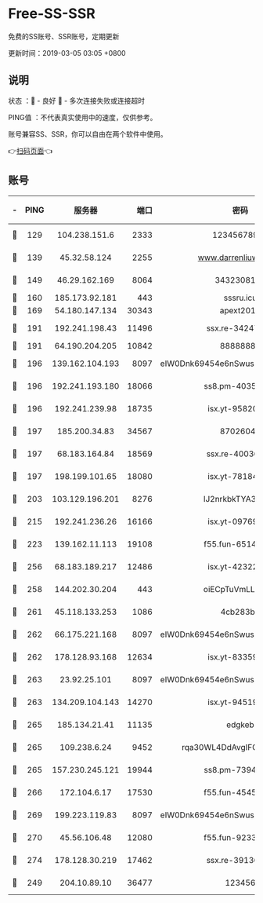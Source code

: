# Free-SS-SSR

免费的SS账号、SSR账号，定期更新

更新时间：2019-03-05 03:05 +0800

## 说明

状态     ：🙂 - 良好 🙁 - 多次连接失败或连接超时

PING值   ：不代表真实使用中的速度，仅供参考。

账号兼容SS、SSR，你可以自由在两个软件中使用。

👉[扫码页面](https://liesauer.github.io/free-ss-ssr.github.io/)👈

## 账号

|-|PING|服务器|端口|密码|加密方式|区域|
|:----:|:----:|:-----:|-----:|:----:|:----:|:----:|
|🙂|129|104.238.151.6|2333|12345678900|aes-256-cfb|JP|
|🙂|139|45.32.58.124|2255|www.darrenliuwei.com|aes-256-cfb|JP|
|🙂|149|46.29.162.169|8064|3432308177|aes-256-cfb|RU|
|🙂|160|185.173.92.181|443|sssru.icu|rc4-md5|RU|
|🙂|169|54.180.147.134|30343|apext2019|chacha20|KR|
|🙂|191|192.241.198.43|11496|ssx.re-34247087|aes-256-cfb|US|
|🙂|191|64.190.204.205|10842|88888888|rc4-md5|US|
|🙂|196|139.162.104.193|8097|eIW0Dnk69454e6nSwuspv9DmS201tQ0D|aes-256-cfb|JP|
|🙂|196|192.241.193.180|18066|ss8.pm-40352381|aes-256-cfb|US|
|🙂|196|192.241.239.98|18735|isx.yt-95820139|aes-256-cfb|US|
|🙂|197|185.200.34.83|34567|87026045|aes-256-cfb|US|
|🙂|197|68.183.164.84|18569|ssx.re-40036320|aes-256-cfb|US|
|🙂|197|198.199.101.65|18080|isx.yt-78184489|aes-256-cfb|US|
|🙂|203|103.129.196.201|8276|lJ2nrkbkTYA30wv0|aes-256-cfb|US|
|🙂|215|192.241.236.26|16166|isx.yt-09769627|aes-256-cfb|US|
|🙂|223|139.162.11.113|19108|f55.fun-65147791|aes-256-cfb|SG|
|🙂|256|68.183.189.217|12486|isx.yt-42322942|aes-256-cfb|SG|
|🙂|258|144.202.30.204|443|oiECpTuVmLLxk4Ts|aes-256-cfb|US|
|🙂|261|45.118.133.253|1086|4cb283b8|aes-256-cfb|SG|
|🙂|262|66.175.221.168|8097|eIW0Dnk69454e6nSwuspv9DmS201tQ0D|aes-256-cfb|US|
|🙂|262|178.128.93.168|12634|isx.yt-83359917|aes-256-cfb|SG|
|🙂|263|23.92.25.101|8097|eIW0Dnk69454e6nSwuspv9DmS201tQ0D|aes-256-cfb|US|
|🙂|263|134.209.104.143|14270|isx.yt-94519084|aes-256-cfb|SG|
|🙂|265|185.134.21.41|11135|edgkeb|aes-256-cfb|GB|
|🙂|265|109.238.6.24|9452|rqa30WL4DdAvgIFG6Fs3znzTa|aes-256-cfb|FR|
|🙂|265|157.230.245.121|19944|ss8.pm-73943906|aes-256-cfb|SG|
|🙂|266|172.104.6.17|17530|f55.fun-45452436|aes-256-cfb|US|
|🙂|269|199.223.119.83|8097|eIW0Dnk69454e6nSwuspv9DmS201tQ0D|aes-256-cfb|US|
|🙂|270|45.56.106.48|12080|f55.fun-92337003|aes-256-cfb|US|
|🙂|274|178.128.30.219|17462|ssx.re-39136705|aes-256-cfb|SG|
|🙂|249|204.10.89.10|36477|123456|aes-256-cfb|US|
